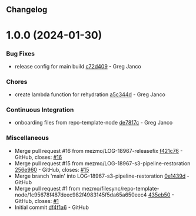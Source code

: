 ## Changelog

# 1.0.0 (2024-01-30)


### Bug Fixes

* release config for main build [c72d409](https://github.com/mezmo/pipeline-restoration-s3/commit/c72d40982f7bf7b9223b962e61e0d7772f1ac073) - Greg Janco


### Chores

* create lambda function for rehydration [a5c344d](https://github.com/mezmo/pipeline-restoration-s3/commit/a5c344d4c04430dd25b807f08f0517fae84bb6ef) - Greg Janco


### Continuous Integration

* onboarding files from repo-template-node [de7817c](https://github.com/mezmo/pipeline-restoration-s3/commit/de7817cd24d3fc44f18e82f6119b5d6533f24ea4) - Greg Janco


### Miscellaneous

* Merge pull request #16 from mezmo/LOG-18967-releasefix [f421c76](https://github.com/mezmo/pipeline-restoration-s3/commit/f421c76188f48d2285af976a3f3545dcb28da09f) - GitHub, closes: [#16](https://github.com/mezmo/pipeline-restoration-s3/issues/16)
* Merge pull request #15 from mezmo/LOG-18967-s3-pipeline-restoration [256e960](https://github.com/mezmo/pipeline-restoration-s3/commit/256e96021205d1c4b6a27f6cd215890fcb453833) - GitHub, closes: [#15](https://github.com/mezmo/pipeline-restoration-s3/issues/15)
* Merge branch 'main' into LOG-18967-s3-pipeline-restoration [0e1439d](https://github.com/mezmo/pipeline-restoration-s3/commit/0e1439d8131689aec8187702c068a7aaf297c329) - GitHub
* Merge pull request #1 from mezmo/filesync/repo-template-node/1c95678f487deec982f4983145f5da65a650eec4 [435eb50](https://github.com/mezmo/pipeline-restoration-s3/commit/435eb50685cc3c3523efc6c9ce06cb68aa5fc355) - GitHub, closes: [#1](https://github.com/mezmo/pipeline-restoration-s3/issues/1)
* Initial commit [df4f1a6](https://github.com/mezmo/pipeline-restoration-s3/commit/df4f1a648451f8aba96dcfb2dae1b5e2e9231c15) - GitHub
